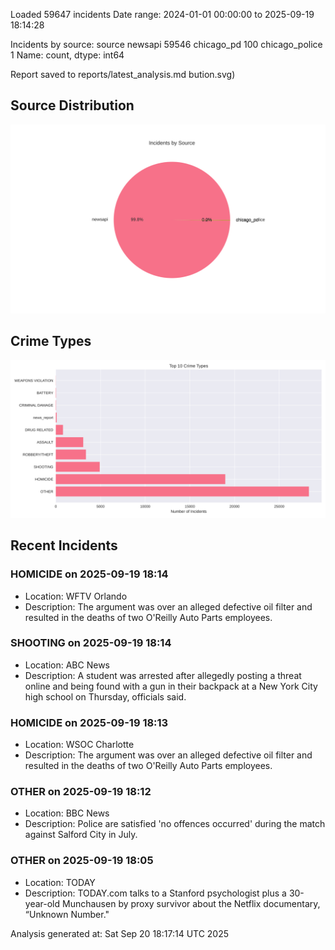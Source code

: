 
Loaded 59647 incidents
Date range: 2024-01-01 00:00:00 to 2025-09-19 18:14:28

Incidents by source:
source
newsapi           59546
chicago_pd          100
chicago_police        1
Name: count, dtype: int64

Report saved to reports/latest_analysis.md
bution.svg)

## Source Distribution
![Source Distribution](images/source_distribution.svg)

## Crime Types
![Crime Types](images/crime_types.svg)

## Recent Incidents

### HOMICIDE on 2025-09-19 18:14
- Location: WFTV Orlando
- Description: The argument was over an alleged defective oil filter and resulted in the deaths of two O'Reilly Auto Parts employees.


### SHOOTING on 2025-09-19 18:14
- Location: ABC News
- Description: A student was arrested after allegedly posting a threat online and being found with a gun in their backpack at a New York City high school on Thursday, officials said.


### HOMICIDE on 2025-09-19 18:13
- Location: WSOC Charlotte
- Description: The argument was over an alleged defective oil filter and resulted in the deaths of two O'Reilly Auto Parts employees.


### OTHER on 2025-09-19 18:12
- Location: BBC News
- Description: Police are satisfied 'no offences occurred' during the match against Salford City in July.


### OTHER on 2025-09-19 18:05
- Location: TODAY
- Description: TODAY.com talks to a Stanford psychologist plus a 30-year-old Munchausen by proxy survivor about the Netflix documentary, “Unknown Number."

Analysis generated at: Sat Sep 20 18:17:14 UTC 2025
